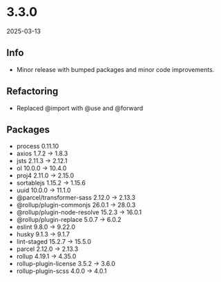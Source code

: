 # 3.3.0
2025-03-13

## Info
- Minor release with bumped packages and minor code improvements.

## Refactoring
- Replaced @import with @use and @forward

## Packages
- process 0.11.10
- axios 1.7.2 -> 1.8.3
- jsts 2.11.3 -> 2.12.1
- ol 10.0.0 -> 10.4.0
- proj4 2.11.0 -> 2.15.0
- sortablejs 1.15.2 -> 1.15.6
- uuid 10.0.0 -> 11.1.0
- @parcel/transformer-sass 2.12.0 -> 2.13.3
- @rollup/plugin-commonjs 26.0.1 -> 28.0.3
- @rollup/plugin-node-resolve 15.2.3 -> 16.0.1
- @rollup/plugin-replace 5.0.7 -> 6.0.2
- eslint 9.8.0 -> 9.22.0
- husky 9.1.3 -> 9.1.7
- lint-staged 15.2.7 -> 15.5.0
- parcel 2.12.0 -> 2.13.3
- rollup 4.19.1 -> 4.35.0
- rollup-plugin-license 3.5.2 -> 3.6.0
- rollup-plugin-scss 4.0.0 -> 4.0.1
